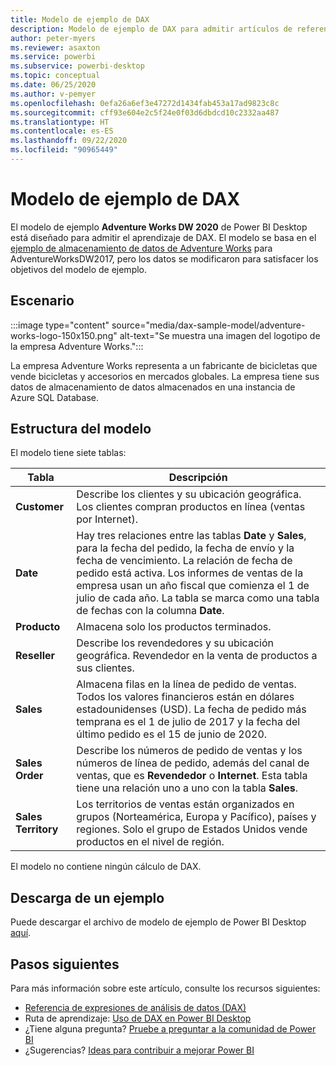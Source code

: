 ```yaml
---
title: Modelo de ejemplo de DAX
description: Modelo de ejemplo de DAX para admitir artículos de referencia.
author: peter-myers
ms.reviewer: asaxton
ms.service: powerbi
ms.subservice: powerbi-desktop
ms.topic: conceptual
ms.date: 06/25/2020
ms.author: v-pemyer
ms.openlocfilehash: 0efa26a6ef3e47272d1434fab453a17ad9823c8c
ms.sourcegitcommit: cff93e604e2c5f24e0f03d6dbdcd10c2332aa487
ms.translationtype: HT
ms.contentlocale: es-ES
ms.lasthandoff: 09/22/2020
ms.locfileid: "90965449"
---
```

# <a name="dax-sample-model"></a>Modelo de ejemplo de DAX

El modelo de ejemplo **Adventure Works DW 2020** de Power BI Desktop está diseñado para admitir el aprendizaje de DAX. El modelo se basa en el [ejemplo de almacenamiento de datos de Adventure Works](/sql/samples/adventureworks-install-configure#data-warehouse-downloads) para AdventureWorksDW2017, pero los datos se modificaron para satisfacer los objetivos del modelo de ejemplo.

## <a name="scenario"></a>Escenario

:::image type="content" source="media/dax-sample-model/adventure-works-logo-150x150.png" alt-text="Se muestra una imagen del logotipo de la empresa Adventure Works.":::

La empresa Adventure Works representa a un fabricante de bicicletas que vende bicicletas y accesorios en mercados globales. La empresa tiene sus datos de almacenamiento de datos almacenados en una instancia de Azure SQL Database.

## <a name="model-structure"></a>Estructura del modelo

El modelo tiene siete tablas:

|Tabla|Descripción|
|-----|-------|
|**Customer**|Describe los clientes y su ubicación geográfica. Los clientes compran productos en línea (ventas por Internet).|
|**Date**|Hay tres relaciones entre las tablas **Date** y **Sales**, para la fecha del pedido, la fecha de envío y la fecha de vencimiento. La relación de fecha de pedido está activa. Los informes de ventas de la empresa usan un año fiscal que comienza el 1 de julio de cada año. La tabla se marca como una tabla de fechas con la columna **Date**.|
|**Producto**|Almacena solo los productos terminados.|
|**Reseller**|Describe los revendedores y su ubicación geográfica. Revendedor en la venta de productos a sus clientes.|
|**Sales**|Almacena filas en la línea de pedido de ventas. Todos los valores financieros están en dólares estadounidenses (USD). La fecha de pedido más temprana es el 1 de julio de 2017 y la fecha del último pedido es el 15 de junio de 2020.|
|**Sales Order**|Describe los números de pedido de ventas y los números de línea de pedido, además del canal de ventas, que es **Revendedor** o **Internet**. Esta tabla tiene una relación uno a uno con la tabla **Sales**.|
|**Sales Territory**|Los territorios de ventas están organizados en grupos (Norteamérica, Europa y Pacífico), países y regiones. Solo el grupo de Estados Unidos vende productos en el nivel de región.|

El modelo no contiene ningún cálculo de DAX.

## <a name="download-sample"></a>Descarga de un ejemplo

Puede descargar el archivo de modelo de ejemplo de Power BI Desktop [aquí](https://aka.ms/dax-docs-sample-file).

## <a name="next-steps"></a>Pasos siguientes

Para más información sobre este artículo, consulte los recursos siguientes:

- [Referencia de expresiones de análisis de datos (DAX)](/dax/)
- Ruta de aprendizaje: [Uso de DAX en Power BI Desktop](/learn/paths/dax-power-bi/)
- ¿Tiene alguna pregunta? [Pruebe a preguntar a la comunidad de Power BI](https://community.powerbi.com/)
- ¿Sugerencias? [Ideas para contribuir a mejorar Power BI](https://ideas.powerbi.com)